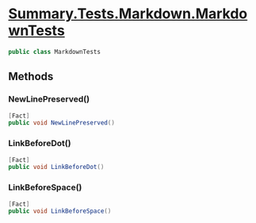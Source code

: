 # [Summary.Tests.Markdown.MarkdownTests](../src/Tests/Markdown/MarkdownTests.cs#L6)
```cs
public class MarkdownTests
```

## Methods
### NewLinePreserved()
```cs
[Fact]
public void NewLinePreserved()
```

### LinkBeforeDot()
```cs
[Fact]
public void LinkBeforeDot()
```

### LinkBeforeSpace()
```cs
[Fact]
public void LinkBeforeSpace()
```

